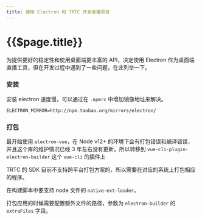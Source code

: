 ```yaml
---
title: 使用 Electron 和 TRTC 开发直播项目
---
```


# {{$page.title}}

为提供更好的稳定性和使用桌面端更丰富的 API，决定使用 Electron 作为桌面端直播工具，但在开发过程中遇到了一些问题，在此列举一下。

### 安装

安装 electron 速度慢，可以通过在 `.npmrc` 中增加镜像地址来解决。

```
ELECTRON_MIRROR=http://npm.taobao.org/mirrors/electron/
```

### 打包

最开始使用 `electron-vue`，在 Node v12+ 的环境下会有打包错误和编译错误，并且这个库的维护情况已经 3 年左右没有更新。所以转移到 `vue-cli-plugin-electron-builder` 这个 `vue-cli` 的插件上

TRTC 的 SDK 目前不支持跨平台打包方案的，所以需要在对应的系统上打包相应的程序。

在构建脚本中要支持 node 文件的 `native-ext-loader`。

打包应用的时候需要配置额外文件的路径，参数为 `electron-builder` 的 `extraFiles` 字段。
